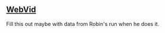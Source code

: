 ## [WebVid](https://m-bain.github.io/webvid-dataset/)
Fill this out maybe with data from Robin's run when he does it.
